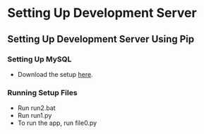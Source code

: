 # Setting Up Development Server

## Setting Up Development Server Using Pip

### Setting Up MySQL
* Download the setup [here](https://downloads.mysql.com/archives/get/p/23/file/mysql-5.5.10-win32.msi).

### Running Setup Files
* Run run2.bat
* Run run1.py
* To run the app, run file0.py